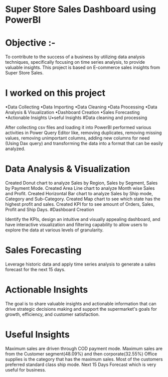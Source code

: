 # Super Store Sales Dashboard using PowerBI

# Objective :- 
To contribute to the success of a business by utilizing data analysis techniques, specifically focusing on time series analysis, to provide valuable insights. This project is based on E-commerce sales insights from Super Store Sales.

# I worked on this project

•Data Collecting
•Data Importing
•Data Cleaning
•Data Processing
•Data Analysis & Visualization
•Dashboard Creation
•Sales Forecasting
•Actionable Insights
U•seful Insights
#Data cleaning and processing

After collecting csv files and loading it into PowerBI performed various activities in Power Query Editor like, removing duplicates, removing missing values, removing unimportant columns, adding new columns for need (Using Dax query) and transforming the data into a format that can be easily analyzed.

# Data Analysis & Visualization

Created Donut chart to analyze Sales by Region, Sales by Segment, Sales by Payment Mode.
Created Area Line chart to analyze Month wise Sales and Profit.
Created Horizontal Bar chart to analyze Sales by Ship mode, Category and Sub-Category.
Created Map chart to see which state has the highest profit and sales.
Created KPI for to see amount of Orders, Sales, Profit and Ship Days.
#Dashboard Creation

Identify the KPIs, design an intuitive and visually appealing dashboard, and have interactive visualization and filtering capability to allow users to explore the data at various levels of granularity.

# Sales Forecasting

Leverage historic data and apply time series analysis to generate a sales forecast for the next 15 days.

# Actionable Insights

The goal is to share valuable insights and actionable information that can drive strategic decisions making and support the supermarket's goals for growth, efficiency, and customer satisfaction.

# Useful Insights

Maximum sales are driven through COD payment mode.
Maximum sales are from the Customer segment(48.09%) and then corporate(32.55%)
Office supplies is the category that has the maximum sales.
Most of the customers preferred standard class ship mode.
Next 15 Days Forecast which is very useful for business.
